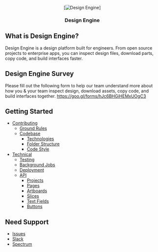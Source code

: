 <div align="center">

[![Design Engine](https://avatars1.githubusercontent.com/u/36387012?s=200&v=4)]

### Design Engine

</div>

## What is Design Engine?

Design Engine is a design platform built for engineers. From open source projects to enterprise apps, you can inspect design files, download parts, copy code, and build interfaces faster.

## Design Engine Survey
Please fill out the following form to help our team understand more about how you & your team inspect design, download assets, copy code, and build interfaces together. https://goo.gl/forms/hJc6BHGiHEMxUOgC3

## Getting Started

- [Contributing](http://earlyaccess.designengine.ai/)
  - [Ground Rules](http://earlyaccess.designengine.ai/)
  - [Codebase](http://earlyaccess.designengine.ai/)
    - [Technologies](http://earlyaccess.designengine.ai/)
    - [Folder Structure](http://earlyaccess.designengine.ai/)
    - [Code Style](http://earlyaccess.designengine.ai/)
- [Technical](http://earlyaccess.designengine.ai/)
  - [Testing](http://earlyaccess.designengine.ai/)
  - [Background Jobs](http://earlyaccess.designengine.ai/)
  - [Deployment](http://earlyaccess.designengine.ai/)
  - [API](http://earlyaccess.designengine.ai/api)
    - [Projects](http://earlyaccess.designengine.ai/api)
    - [Pages](http://earlyaccess.designengine.ai/api)
    - [Artboards](http://earlyaccess.designengine.ai/api)
    - [Slices](docs/bhttp://earlyaccess.designengine.ai/api)
    - [Text Fields](http://earlyaccess.designengine.ai/api)
    - [Buttons](http://earlyaccess.designengine.ai/api)

## Need Support

- [Issues](https://github.com/de-ai/designengine.ai/issues)
- [Slack](https://join.slack.com/t/designengineai/shared_invite/enQtMzE5ODE0MTA0MzA5LWM2NzcwNTRiNjQzMTAyYTEyNjQ1MjE5NmExNDM1MzAyNWZjMTA0ZWIwNTdmZjYyMjc2M2ExNjAyYWFhZDliMzA)
- [Spectrum](https://spectrum.chat/designengine)

